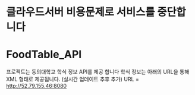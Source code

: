 # 클라우드서버 비용문제로 서비스를 중단합니다

# FoodTable_API
프로젝트는 동의대학교 학식 정보 API를 제공 합니다
학식 정보는 아래의 URL을 통해 XML 형태로 제공됩니다.
(실시간 업데이트 추후 추가)
URL = http://52.79.155.46:8080 



